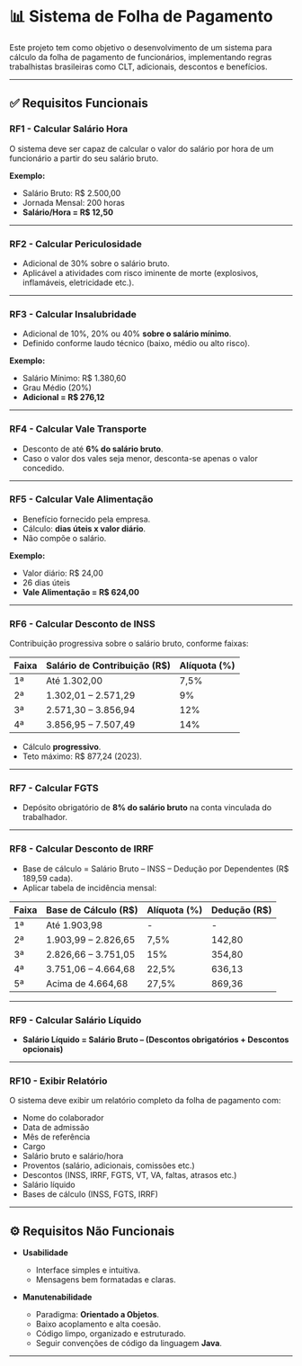 # 📊 Sistema de Folha de Pagamento  

Este projeto tem como objetivo o desenvolvimento de um sistema para cálculo da folha de pagamento de funcionários, implementando regras trabalhistas brasileiras como CLT, adicionais, descontos e benefícios.  

---

## ✅ Requisitos Funcionais  

### **RF1 - Calcular Salário Hora**  
O sistema deve ser capaz de calcular o valor do salário por hora de um funcionário a partir do seu salário bruto.  

**Exemplo:**  
- Salário Bruto: R$ 2.500,00  
- Jornada Mensal: 200 horas  
- **Salário/Hora = R$ 12,50**  

---

### **RF2 - Calcular Periculosidade**  
- Adicional de 30% sobre o salário bruto.  
- Aplicável a atividades com risco iminente de morte (explosivos, inflamáveis, eletricidade etc.).  

---

### **RF3 - Calcular Insalubridade**  
- Adicional de 10%, 20% ou 40% **sobre o salário mínimo**.  
- Definido conforme laudo técnico (baixo, médio ou alto risco).  

**Exemplo:**  
- Salário Mínimo: R$ 1.380,60  
- Grau Médio (20%)  
- **Adicional = R$ 276,12**  

---

### **RF4 - Calcular Vale Transporte**  
- Desconto de até **6% do salário bruto**.  
- Caso o valor dos vales seja menor, desconta-se apenas o valor concedido.  

---

### **RF5 - Calcular Vale Alimentação**  
- Benefício fornecido pela empresa.  
- Cálculo: **dias úteis x valor diário**.  
- Não compõe o salário.  

**Exemplo:**  
- Valor diário: R$ 24,00  
- 26 dias úteis  
- **Vale Alimentação = R$ 624,00**  

---

### **RF6 - Calcular Desconto de INSS**  
Contribuição progressiva sobre o salário bruto, conforme faixas:  

| Faixa | Salário de Contribuição (R$) | Alíquota (%) |
|-------|-------------------------------|--------------|
| 1ª    | Até 1.302,00                  | 7,5%         |
| 2ª    | 1.302,01 – 2.571,29           | 9%           |
| 3ª    | 2.571,30 – 3.856,94           | 12%          |
| 4ª    | 3.856,95 – 7.507,49           | 14%          |  

- Cálculo **progressivo**.  
- Teto máximo: R$ 877,24 (2023).  

---

### **RF7 - Calcular FGTS**  
- Depósito obrigatório de **8% do salário bruto** na conta vinculada do trabalhador.  

---

### **RF8 - Calcular Desconto de IRRF**  
- Base de cálculo = Salário Bruto – INSS – Dedução por Dependentes (R$ 189,59 cada).  
- Aplicar tabela de incidência mensal:  

| Faixa | Base de Cálculo (R$)        | Alíquota (%) | Dedução (R$) |
|-------|------------------------------|--------------|--------------|
| 1ª    | Até 1.903,98                 | -            | -            |
| 2ª    | 1.903,99 – 2.826,65          | 7,5%         | 142,80       |
| 3ª    | 2.826,66 – 3.751,05          | 15%          | 354,80       |
| 4ª    | 3.751,06 – 4.664,68          | 22,5%        | 636,13       |
| 5ª    | Acima de 4.664,68            | 27,5%        | 869,36       |  

---

### **RF9 - Calcular Salário Líquido**  
- **Salário Líquido = Salário Bruto – (Descontos obrigatórios + Descontos opcionais)**  

---

### **RF10 - Exibir Relatório**  
O sistema deve exibir um relatório completo da folha de pagamento com:  
- Nome do colaborador  
- Data de admissão  
- Mês de referência  
- Cargo  
- Salário bruto e salário/hora  
- Proventos (salário, adicionais, comissões etc.)  
- Descontos (INSS, IRRF, FGTS, VT, VA, faltas, atrasos etc.)  
- Salário líquido  
- Bases de cálculo (INSS, FGTS, IRRF)  

---

## ⚙️ Requisitos Não Funcionais  

- **Usabilidade**  
  - Interface simples e intuitiva.  
  - Mensagens bem formatadas e claras.  

- **Manutenabilidade**  
  - Paradigma: **Orientado a Objetos**.  
  - Baixo acoplamento e alta coesão.  
  - Código limpo, organizado e estruturado.  
  - Seguir convenções de código da linguagem **Java**.  

---


